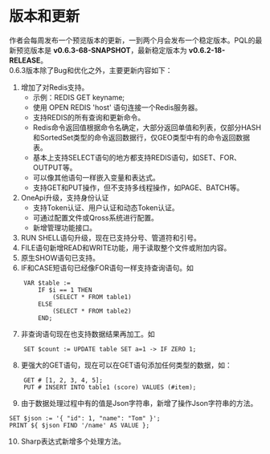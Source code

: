 # 版本和更新
作者会每周发布一个预览版本的更新，一到两个月会发布一个稳定版本。PQL的最新预览版本是 **v0.6.3-68-SNAPSHOT**，最新稳定版本为 **v0.6.2-18-RELEASE**。  
0.6.3版本除了Bug和优化之外，主要更新内容如下：
1. 增加了对Redis支持。  
   * 示例：REDIS GET keyname;
   * 使用 OPEN REDIS 'host' 语句连接一个Redis服务器。
   * 支持REDIS的所有查询和更新命令。
   * Redis命令返回值根据命令名确定，大部分返回单值和列表，仅部分HASH和SortedSet类型的命令返回数据行，仅GEO类型中有的命令返回数据表。
   * 基本上支持SELECT语句的地方都支持REDIS语句，如SET、FOR、OUTPUT等。
   * 可以像其他语句一样嵌入变量和表达式。
   * 支持GET和PUT操作，但不支持多线程操作，如PAGE、BATCH等。
2. OneApi升级，支持身份认证
   * 支持Token认证、用户认证和动态Token认证。
   * 可通过配置文件或Qross系统进行配置。
   * 新增管理功能接口。
3. RUN SHELL语句升级，现在已支持分号、管道符和引号。
4. FILE语句新增READ和WRITE功能，用于读取整个文件或附加内容。
5. 原生SHOW语句已支持。
6. IF和CASE短语句已经像FOR语句一样支持查询语句。如
```
    VAR $table := 
        IF $i == 1 THEN
            (SELECT * FROM table1)
        ELSE
            (SELECT * FROM table2)
        END;
```
7. 非查询语句现在也支持数据结果再加工。如
```
    SET $count := UPDATE table SET a=1 -> IF ZERO 1;
```
8. 更强大的GET语句，现在可以在GET语句添加任何类型的数据，如：
```
    GET # [1, 2, 3, 4, 5];
    PUT # INSERT INTO table1 (score) VALUES (#item);
```
9. 由于数据处理过程中有的值是Json字符串，新增了操作Json字符串的方法。
```
SET $json := '{ "id": 1, "name": "Tom" }';
PRINT ${ $json FIND '/name' AS VALUE }; 
```
10. Sharp表达式新增多个处理方法。